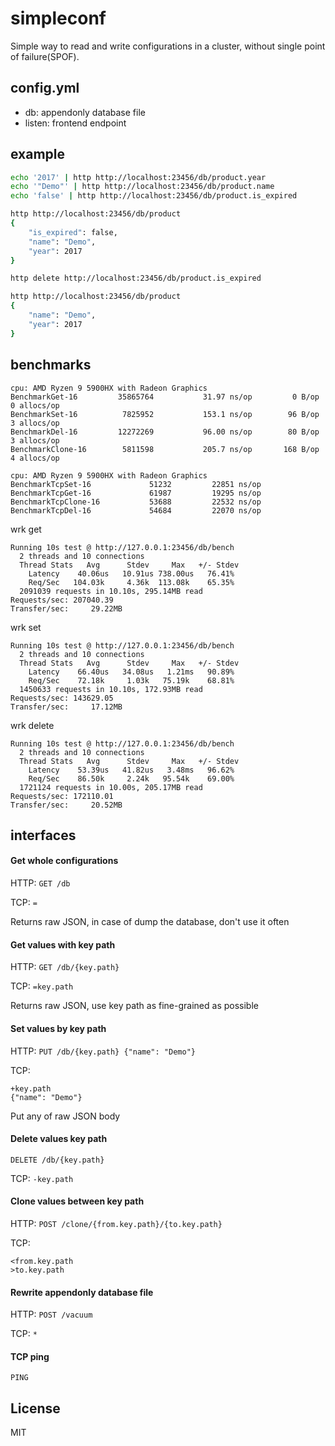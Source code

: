 # simpleconf

Simple way to read and write configurations in a cluster, without single point of failure(SPOF).

## config.yml

- db: appendonly database file
- listen: frontend endpoint

## example

```bash
echo '2017' | http http://localhost:23456/db/product.year
echo '"Demo"' | http http://localhost:23456/db/product.name
echo 'false' | http http://localhost:23456/db/product.is_expired

http http://localhost:23456/db/product
{
    "is_expired": false, 
    "name": "Demo", 
    "year": 2017
}

http delete http://localhost:23456/db/product.is_expired

http http://localhost:23456/db/product
{
    "name": "Demo", 
    "year": 2017
}
```

## benchmarks

```
cpu: AMD Ryzen 9 5900HX with Radeon Graphics
BenchmarkGet-16      	35865764	       31.97 ns/op	       0 B/op	       0 allocs/op
BenchmarkSet-16      	 7825952	       153.1 ns/op	      96 B/op	       3 allocs/op
BenchmarkDel-16      	12272269	       96.00 ns/op	      80 B/op	       3 allocs/op
BenchmarkClone-16    	 5811598	       205.7 ns/op	     168 B/op	       4 allocs/op
```

```
cpu: AMD Ryzen 9 5900HX with Radeon Graphics
BenchmarkTcpSet-16      	   51232	     22851 ns/op
BenchmarkTcpGet-16      	   61987	     19295 ns/op
BenchmarkTcpClone-16    	   53688	     22532 ns/op
BenchmarkTcpDel-16      	   54684	     22070 ns/op
```

wrk get

```
Running 10s test @ http://127.0.0.1:23456/db/bench
  2 threads and 10 connections
  Thread Stats   Avg      Stdev     Max   +/- Stdev
    Latency    40.06us   10.91us 738.00us   76.41%
    Req/Sec   104.03k     4.36k  113.08k    65.35%
  2091039 requests in 10.10s, 295.14MB read
Requests/sec: 207040.39
Transfer/sec:     29.22MB
```

wrk set

```
Running 10s test @ http://127.0.0.1:23456/db/bench
  2 threads and 10 connections
  Thread Stats   Avg      Stdev     Max   +/- Stdev
    Latency    66.40us   34.08us   1.21ms   90.89%
    Req/Sec    72.18k     1.03k   75.19k    68.81%
  1450633 requests in 10.10s, 172.93MB read
Requests/sec: 143629.05
Transfer/sec:     17.12MB
```

wrk delete

```
Running 10s test @ http://127.0.0.1:23456/db/bench
  2 threads and 10 connections
  Thread Stats   Avg      Stdev     Max   +/- Stdev
    Latency    53.39us   41.82us   3.48ms   96.62%
    Req/Sec    86.50k     2.24k   95.54k    69.00%
  1721124 requests in 10.00s, 205.17MB read
Requests/sec: 172110.01
Transfer/sec:     20.52MB
```

## interfaces

#### Get whole configurations

HTTP:
`GET /db`

TCP:
`=`

Returns raw JSON, in case of dump the database, don't use it often

#### Get values with key path

HTTP:
`GET /db/{key.path}`

TCP:
`=key.path`

Returns raw JSON, use key path as fine-grained as possible

#### Set values by key path

HTTP:
`PUT /db/{key.path} {"name": "Demo"}`

TCP:
```
+key.path
{"name": "Demo"}
```

Put any of raw JSON body

#### Delete values key path

`DELETE /db/{key.path}`

TCP:
`-key.path`

#### Clone values between key path

HTTP:
`POST /clone/{from.key.path}/{to.key.path}`

TCP:
```
<from.key.path
>to.key.path
```

#### Rewrite appendonly database file

HTTP:
`POST /vacuum`

TCP:
`*`

#### TCP ping

`PING`

## License 

MIT
